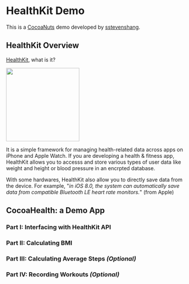 # HealthKit Demo

This is a [CocoaNuts](https://sites.google.com/site/cocoanutsios/home) demo developed by [sstevenshang](https://github.com/sstevenshang).

## HealthKit Overview

[HealthKit](https://developer.apple.com/documentation/healthkit), what is it?

<img src="https://cdn.macrumors.com/article-new/2014/09/healthkit-logo.png" width="200"/>

It is a simple framework for managing health-related data across apps on iPhone and Apple Watch. If you are developing a health & fitness app, HealthKit allows you to accesss and store various types of user data like weight and height or blood pressure in an encrpted database. 

With some hardwares, HealthKit also allow you to directly save data from the device. For example, "*in iOS 8.0, the system can automatically save data from compatible Bluetooth LE heart rate monitors.*" (from Apple)

## CocoaHealth: a Demo App

### Part I: Interfacing with HealthKit API

### Part II: Calculating BMI

### Part III: Calculating Average Steps *(Optional)*

### Part IV: Recording Workouts *(Optional)*
